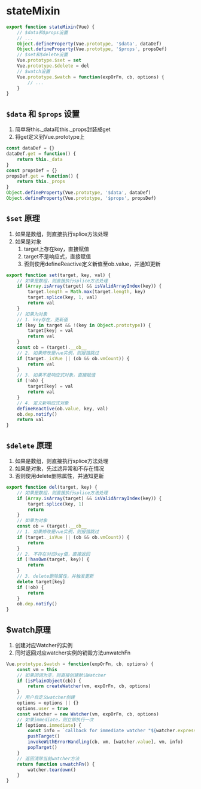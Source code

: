 # stateMixin

```js
export function stateMixin(Vue) {
    // $data和$props设置
    // ...
    Object.defineProperty(Vue.prototype, '$data', dataDef)
    Object.defineProperty(Vue.prototype, '$props', propsDef)
    // $set和$delete设置
    Vue.prototype.$set = set
    Vue.prototype.$delete = del
    // $watch设置
    Vue.prototype.$watch = function(expOrFn, cb, options) {
        // ...
    }
}
```

## `$data` 和 `$props` 设置

1. 简单将this._data和this._props封装成get
2. 将get定义到Vue.prototype上

```js
const dataDef = {}
dataDef.get = function() {
    return this._data
}
const propsDef = {}
propsDef.get = function() {
    return this._props
}
Object.defineProperty(Vue.prototype, '$data', dataDef)
Object.defineProperty(Vue.prototype, '$props', propsDef)
```

## `$set` 原理

1. 如果是数组，则直接执行splice方法处理
2. 如果是对象
   1. target上存在key，直接赋值
   2. target不是响应式，直接赋值
   3. 否则使用defineReactive定义新值至ob.value，并通知更新

```js
export function set(target, key, val) {
    // 如果是数组，则直接执行splice方法处理
    if (Array.isArray(target) && isValidArrayIndex(key)) {
        target.length = Math.max(target.length, key)
        target.splice(key, 1, val)
        return val
    }
    // 如果为对象
    // 1. key存在，更新值
    if (key in target && !(key in Object.prototype)) {
        target[key] = val
        return val
    }
    const ob = (target).__ob__
    // 2. 如果修改是vue实例，则报错跳过
    if (target._isVue || (ob && ob.vmCount)) {
        return val
    }
    // 3. 如果不是响应式对象，直接赋值
    if (!ob) {
        target[key] = val
        return val
    }
    // 4. 定义新响应式对象
    defineReactive(ob.value, key, val)
    ob.dep.notify()
    return val
}
```

## `$delete` 原理

1. 如果是数组，则直接执行splice方法处理
2. 如果是对象，先过滤异常和不存在情况
3. 否则使用delete删除属性，并通知更新

```js
export function del(target, key) {
    // 如果是数组，则直接执行splice方法处理
    if (Array.isArray(target) && isValidArrayIndex(key)) {
        target.splice(key, 1)
        return
    }
    // 如果为对象
    const ob = (target).__ob__
    // 1. 如果修改是vue实例，则报错跳过
    if (target._isVue || (ob && ob.vmCount)) {
        return
    }
    // 2. 不存在对应key值，直接返回
    if (!hasOwn(target, key)) {
        return
    }
    // 3. delete删除属性，并触发更新
    delete target[key]
    if (!ob) {
        return
    }
    ob.dep.notify()
}
```

##  $watch原理

1. 创建对应Watcher的实例
2. 同时返回对应watcher实例的销毁方法unwatchFn

```js
Vue.prototype.$watch = function(expOrFn, cb, options) {
    const vm = this
    // 如果回调为空，则直接创建默认Watcher
    if (isPlainObject(cb)) {
        return createWatcher(vm, expOrFn, cb, options)
    }
    // 用户自定义watcher创建
    options = options || {}
    options.user = true
    const watcher = new Watcher(vm, expOrFn, cb, options)
    // 如果immediate，则立即执行一次
    if (options.immediate) {
        const info = `callback for immediate watcher "${watcher.expression}"`
        pushTarget()
        invokeWithErrorHandling(cb, vm, [watcher.value], vm, info)
        popTarget()
    }
    // 返回清除当前watcher方法
    return function unwatchFn() {
        watcher.teardown()
    }
}
```
